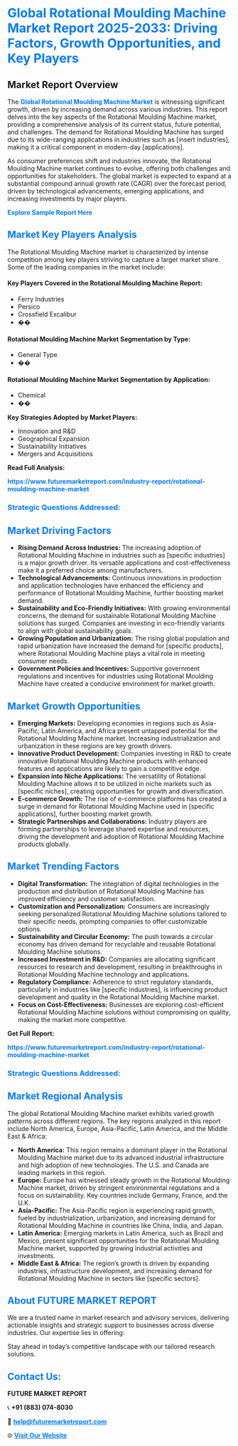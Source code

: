 <h1 style="color: #007BFF;">Global Rotational Moulding Machine Market Report 2025-2033: Driving Factors, Growth Opportunities, and Key Players</h1>

<section id="overview">
<h2>Market Report Overview</h2>
<p>The <a href="https://www.futuremarketreport.com/industry-report/rotational-moulding-machine-market" style="color: #007BFF; text-decoration: none;"><strong>Global Rotational Moulding Machine Market</strong></a> is witnessing significant growth, driven by increasing demand across various industries. This report delves into the key aspects of the Rotational Moulding Machine market, providing a comprehensive analysis of its current status, future potential, and challenges. The demand for Rotational Moulding Machine has surged due to its wide-ranging applications in industries such as [insert industries], making it a critical component in modern-day [applications].</p>
<p>As consumer preferences shift and industries innovate, the Rotational Moulding Machine market continues to evolve, offering both challenges and opportunities for stakeholders. The global market is expected to expand at a substantial compound annual growth rate (CAGR) over the forecast period, driven by technological advancements, emerging applications, and increasing investments by major players.</p>
</section>

<section id="overview">
<p><a href="https://www.futuremarketreport.com/request-sample/reportId=113752" style="color: #007BFF; text-decoration: none;"><strong>Explore Sample Report Here</strong></a></p>
</section>

<section id="key-players">
<h2 style="color: #007BFF;">Market Key Players Analysis</h2>
<p>The Rotational Moulding Machine market is characterized by intense competition among key players striving to capture a larger market share. Some of the leading companies in the market include:</p>
<h4>Key Players Covered in the Rotational Moulding Machine Report:</h4>
<ul><li>Ferry Industries</li><li>Persico</li><li>Crossfield Excalibur</li><li>��</li></ul>
<h4>Rotational Moulding Machine Market Segmentation by Type:</h4>
<ul><li>General Type</li><li>��</li></ul>

<h4>Rotational Moulding Machine Market Segmentation by Application:</h4>
<ul><li>Chemical</li><li>��</li></ul>
<p><strong>Key Strategies Adopted by Market Players:</strong></p>
<ul>
<li>Innovation and R&D</li>
<li>Geographical Expansion</li>
<li>Sustainability Initiatives</li>
<li>Mergers and Acquisitions</li>
</ul>
</section>

<section>
<p><strong>Read Full Analysis: </strong></p><a href="https://www.futuremarketreport.com/industry-report/rotational-moulding-machine-market" style="color: #007BFF; text-decoration: none;"><strong>https://www.futuremarketreport.com/industry-report/rotational-moulding-machine-market</strong></a>
<h3 style="color: #007BFF;">Strategic Questions Addressed:</h3>
</section>

<section id="driving-factors">
<h2 style="color: #007BFF;">Market Driving Factors</h2>
<ul>
<li><strong>Rising Demand Across Industries:</strong> The increasing adoption of Rotational Moulding Machine in industries such as [specific industries] is a major growth driver. Its versatile applications and cost-effectiveness make it a preferred choice among manufacturers.</li>
<li><strong>Technological Advancements:</strong> Continuous innovations in production and application technologies have enhanced the efficiency and performance of Rotational Moulding Machine, further boosting market demand.</li>
<li><strong>Sustainability and Eco-Friendly Initiatives:</strong> With growing environmental concerns, the demand for sustainable Rotational Moulding Machine solutions has surged. Companies are investing in eco-friendly variants to align with global sustainability goals.</li>
<li><strong>Growing Population and Urbanization:</strong> The rising global population and rapid urbanization have increased the demand for [specific products], where Rotational Moulding Machine plays a vital role in meeting consumer needs.</li>
<li><strong>Government Policies and Incentives:</strong> Supportive government regulations and incentives for industries using Rotational Moulding Machine have created a conducive environment for market growth.</li>
</ul>
</section>

<section id="growth-opportunities">
<h2 style="color: #007BFF;">Market Growth Opportunities</h2>
<ul>
<li><strong>Emerging Markets:</strong> Developing economies in regions such as Asia-Pacific, Latin America, and Africa present untapped potential for the Rotational Moulding Machine market. Increasing industrialization and urbanization in these regions are key growth drivers.</li>
<li><strong>Innovative Product Development:</strong> Companies investing in R&D to create innovative Rotational Moulding Machine products with enhanced features and applications are likely to gain a competitive edge.</li>
<li><strong>Expansion into Niche Applications:</strong> The versatility of Rotational Moulding Machine allows it to be utilized in niche markets such as [specific niches], creating opportunities for growth and diversification.</li>
<li><strong>E-commerce Growth:</strong> The rise of e-commerce platforms has created a surge in demand for Rotational Moulding Machine used in [specific applications], further boosting market growth.</li>
<li><strong>Strategic Partnerships and Collaborations:</strong> Industry players are forming partnerships to leverage shared expertise and resources, driving the development and adoption of Rotational Moulding Machine products globally.</li>
</ul>
</section>

<section id="trending-factors">
<h2 style="color: #007BFF;">Market Trending Factors</h2>
<ul>
<li><strong>Digital Transformation:</strong> The integration of digital technologies in the production and distribution of Rotational Moulding Machine has improved efficiency and customer satisfaction.</li>
<li><strong>Customization and Personalization:</strong> Consumers are increasingly seeking personalized Rotational Moulding Machine solutions tailored to their specific needs, prompting companies to offer customizable options.</li>
<li><strong>Sustainability and Circular Economy:</strong> The push towards a circular economy has driven demand for recyclable and reusable Rotational Moulding Machine solutions.</li>
<li><strong>Increased Investment in R&D:</strong> Companies are allocating significant resources to research and development, resulting in breakthroughs in Rotational Moulding Machine technology and applications.</li>
<li><strong>Regulatory Compliance:</strong> Adherence to strict regulatory standards, particularly in industries like [specific industries], is influencing product development and quality in the Rotational Moulding Machine market.</li>
<li><strong>Focus on Cost-Effectiveness:</strong> Businesses are exploring cost-efficient Rotational Moulding Machine solutions without compromising on quality, making the market more competitive.</li>
</ul>
</section>

<section>
<p><strong>Get Full Report: </strong></p><a href="https://www.futuremarketreport.com/industry-report/rotational-moulding-machine-market" style="color: #007BFF; text-decoration: none;"><strong>https://www.futuremarketreport.com/industry-report/rotational-moulding-machine-market</strong></a>
<h3 style="color: #007BFF;">Strategic Questions Addressed:</h3>
</section>


<section id="regional-analysis">
<h2 style="color: #007BFF;">Market Regional Analysis</h2>
<p>The global Rotational Moulding Machine market exhibits varied growth patterns across different regions. The key regions analyzed in this report include North America, Europe, Asia-Pacific, Latin America, and the Middle East & Africa:</p>
<ul>
<li><strong>North America:</strong> This region remains a dominant player in the Rotational Moulding Machine market due to its advanced industrial infrastructure and high adoption of new technologies. The U.S. and Canada are leading markets in this region.</li>
<li><strong>Europe:</strong> Europe has witnessed steady growth in the Rotational Moulding Machine market, driven by stringent environmental regulations and a focus on sustainability. Key countries include Germany, France, and the U.K.</li>
<li><strong>Asia-Pacific:</strong> The Asia-Pacific region is experiencing rapid growth, fueled by industrialization, urbanization, and increasing demand for Rotational Moulding Machine in countries like China, India, and Japan.</li>
<li><strong>Latin America:</strong> Emerging markets in Latin America, such as Brazil and Mexico, present significant opportunities for the Rotational Moulding Machine market, supported by growing industrial activities and investments.</li>
<li><strong>Middle East & Africa:</strong> The region’s growth is driven by expanding industries, infrastructure development, and increasing demand for Rotational Moulding Machine in sectors like [specific sectors].</li>
</ul>
</section>

<footer>
<h2 style="color: #007BFF;">About FUTURE MARKET REPORT</h2>
<p>We are a trusted name in market research and advisory services, delivering actionable insights and strategic support to businesses across diverse industries. Our expertise lies in offering:</p>

<p>Stay ahead in today’s competitive landscape with our tailored research solutions.</p>

<h2 style="color: #007BFF;">Contact Us:</h2>
<p><strong>FUTURE MARKET REPORT</strong></p>
<p>📞 <strong>+91 (883) 074-8030</strong></p>
<p>📧 <strong><a href="mailto:help@futuremarketreport.com" style="color: #007BFF;">help@futuremarketreport.com</a></strong></p>
<p>🌐 <strong><a href="https://www.futuremarketreport.com/" style="color: #007BFF;">Visit Our Website</a></strong></p>
</footer>